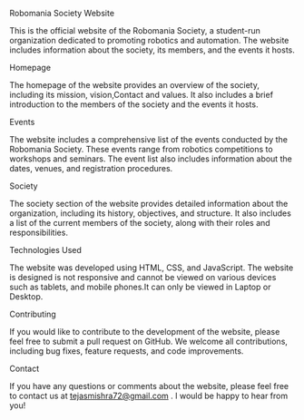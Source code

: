 Robomania Society Website

This is the official website of the Robomania Society, a student-run organization dedicated to promoting robotics and automation. The website includes information about the society, its members, and the events it hosts.

Homepage

The homepage of the website provides an overview of the society, including its mission, vision,Contact and values. It also includes a brief introduction to the members of the society and the events it hosts.

Events

The website includes a comprehensive list of the events conducted by the Robomania Society. These events range from robotics competitions to workshops and seminars. The event list also includes information about the dates, venues, and registration procedures.

Society

The society section of the website provides detailed information about the organization, including its history, objectives, and structure. It also includes a list of the current members of the society, along with their roles and responsibilities.

Technologies Used

The website was developed using HTML, CSS, and JavaScript. The website is designed is not responsive and cannot be viewed on various devices such as tablets, and mobile phones.It can only be viewed in Laptop or Desktop.

Contributing

If you would like to contribute to the development of the website, please feel free to submit a pull request on GitHub. We welcome all contributions, including bug fixes, feature requests, and code improvements.


Contact

If you have any questions or comments about the website, please feel free to contact us at tejasmishra72@gmail.com . I would be happy to hear from you!
